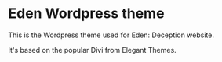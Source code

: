 # Eden Wordpress theme
This is the Wordpress theme used for Eden: Deception website.

It's based on the popular Divi from Elegant Themes.
